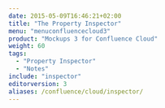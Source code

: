 ```yaml
---
date: 2015-05-09T16:46:21+02:00
title: "The Property Inspector"
menu: "menuconfluencecloud3"
product: "Mockups 3 for Confluence Cloud"
weight: 60
tags:
  - "Property Inspector"
  - "Notes"
include: "inspector"
editorversion: 3
aliases: /confluence/cloud/inspector/
---
```

